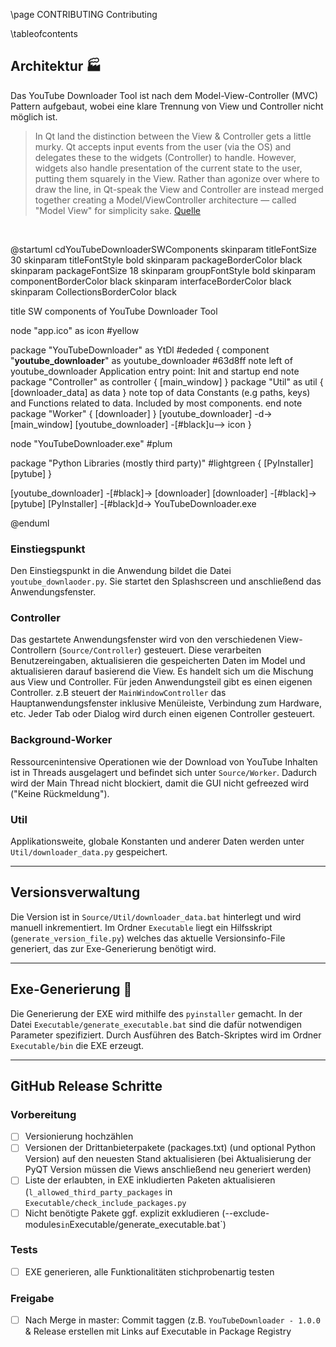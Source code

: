 \page CONTRIBUTING Contributing

\tableofcontents

## Architektur 🏭️

Das YouTube Downloader Tool ist nach dem Model-View-Controller (MVC) Pattern aufgebaut, wobei eine klare Trennung von View und Controller nicht möglich ist.

> In Qt land the distinction between the View & Controller gets a little murky. Qt accepts input events from the user (via the OS) and delegates these to the widgets (Controller) to handle. However, widgets also handle presentation of the current state to the user, putting them squarely in the View. Rather than agonize over where to draw the line, in Qt-speak the View and Controller are instead merged together creating a Model/ViewController architecture — called "Model View" for simplicity sake. [Quelle](https://pythonguis.com/tutorials/modelview-architecture/)
<br>

@startuml cdYouTubeDownloaderSWComponents
skinparam titleFontSize 30
skinparam titleFontStyle bold
skinparam packageBorderColor black
skinparam packageFontSize 18
skinparam groupFontStyle bold
skinparam componentBorderColor black
skinparam interfaceBorderColor black
skinparam CollectionsBorderColor black

title SW components of YouTube Downloader Tool

node "app.ico" as icon #yellow

package "YouTubeDownloader" as YtDl #ededed {
  component "**youtube_downloader**" as youtube_downloader #63d8ff
  note left of youtube_downloader
    Application entry point:
    Init and startup
  end note
  package "Controller" as controller {
    [main_window]
  }
  package "Util" as util {
    [downloader_data] as data
  }
  note top of data
    Constants (e.g paths, keys) and
    Functions related to data.
    Included by most components.
  end note
  package "Worker" {
    [downloader]
  }
  [youtube_downloader] -d-> [main_window]
  [youtube_downloader] -[#black]u--> icon
}

node "YouTubeDownloader.exe" #plum

package "Python Libraries (mostly third party)" #lightgreen {
 [PyInstaller]
 [pytube]
}

[youtube_downloader] -[#black]-> [downloader]
[downloader] -[#black]-> [pytube]
[PyInstaller] -[#black]d-> YouTubeDownloader.exe

@enduml

### Einstiegspunkt

Den Einstiegspunkt in die Anwendung bildet die Datei `youtube_downlaoder.py`. Sie startet den Splashscreen und anschließend das Anwendungsfenster.

### Controller

Das gestartete Anwendungsfenster wird von den verschiedenen View-Controllern (`Source/Controller`) gesteuert. Diese verarbeiten Benutzereingaben, aktualisieren die gespeicherten Daten im Model und aktualisieren darauf basierend die View. Es handelt sich um die Mischung aus View und Controller. Für jeden Anwendungsteil gibt es einen eigenen Controller. z.B steuert der `MainWindowController` das Hauptanwendungsfenster inklusive Menüleiste, Verbindung zum Hardware, etc. Jeder Tab oder Dialog wird durch einen eigenen Controller gesteuert.

### Background-Worker

Ressourcenintensive Operationen wie der Download von YouTube Inhalten ist in Threads ausgelagert und befindet sich unter `Source/Worker`. Dadurch wird der Main Thread nicht blockiert, damit die GUI nicht gefreezed wird ("Keine Rückmeldung").

### Util

Applikationsweite, globale Konstanten und anderer Daten werden unter `Util/downloader_data.py` gespeichert.

---

## Versionsverwaltung

Die Version ist in `Source/Util/downloader_data.bat` hinterlegt und wird manuell inkrementiert. Im Ordner `Executable` liegt ein Hilfsskript (`generate_version_file.py`) welches das aktuelle Versionsinfo-File generiert, das zur Exe-Generierung benötigt wird.

---

## Exe-Generierung 🔧

Die Generierung der EXE wird mithilfe des `pyinstaller` gemacht. In der Datei `Executable/generate_executable.bat` sind die dafür notwendigen Parameter spezifiziert. Durch Ausführen des Batch-Skriptes wird im Ordner `Executable/bin` die EXE erzeugt.

---

## GitHub Release Schritte

### Vorbereitung

* [ ] Versionierung hochzählen
* [ ] Versionen der Drittanbieterpakete (packages.txt) (und optional Python Version) auf den neuesten Stand aktualisieren (bei Aktualisierung der PyQT Version müssen die Views anschließend neu generiert werden)
* [ ] Liste der erlaubten, in EXE inkludierten Paketen aktualisieren (`l_allowed_third_party_packages` in `Executable/check_include_packages.py`
* [ ] Nicht benötigte Pakete ggf. explizit exkludieren (--exclude-modules` in `Executable/generate_executable.bat`)

### Tests

* [ ] EXE generieren, alle Funktionalitäten stichprobenartig testen

### Freigabe

* [ ] Nach Merge in master: Commit taggen (z.B. `YouTubeDownloader - 1.0.0` & Release erstellen mit Links auf Executable in Package Registry
